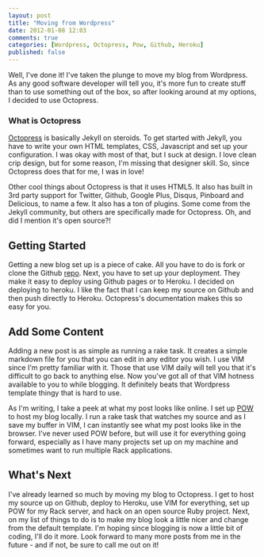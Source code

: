 ```yaml
---
layout: post
title: "Moving from Wordpress"
date: 2012-01-08 12:03
comments: true
categories: [Wordpress, Octopress, Pow, Github, Heroku]
published: false
---
```


Well, I've done it!  I've taken the plunge to move my blog from Wordpress.  As any good software developer
will tell you, it's more fun to create stuff than to use something out of the box, so after looking around at
my options, I decided to use Octopress.
<!-- More -->

### What is Octopress
[Octopress](http://www.octopress.org) is basically Jekyll on steroids.  To get started with Jekyll, you have to write your own HTML
templates, CSS, Javascript and set up your configuration.  I was okay with most of that, but I suck at
design.  I love clean crip design, but for some reason, I'm missing that designer skill.  So, since Octopress
does that for me, I was in love!

Other cool things about Octopress is that it uses HTML5.  It also has built in 3rd party support for Twitter,
Github, Google Plus, Disqus, Pinboard and Delicious, to name a few. It also has a ton of plugins.  Some come
from the Jekyll community, but others are specifically made for Octopress.  Oh, and did I mention it's open
source?!

## Getting Started
Getting a new blog set up is a piece of cake.  All you have to do is fork or clone the Github [repo](https://github.com/imathis/octopress).
Next, you have to set up your deployment.  They make it easy to deploy using Github pages or to Heroku.  I
decided on deploying to heroku.  I like the fact that I can keep my source on Github and then push directly to Heroku.
Octopress's documentation makes this so easy for you.

## Add Some Content
Adding a new post is as simple as running a rake task.  It creates a simple markdown file for you that you can edit
in any editor you wish.  I use VIM since I'm pretty familiar with it.  Those that use VIM daily will tell you that
it's difficult to go back to anything else.  Now you've got all of that VIM hotness available to you to while blogging.
It definitely beats that Wordpress template thingy that is hard to use.

As I'm writing, I take a peek at what my post looks like online.  I set up [POW](http://pow.cx) to host my blog locally.
I run a rake task that watches my source and as I save my buffer in VIM, I can instantly see what my post looks like in
the browser.  I've never used POW before, but will use it for everything going forward, especially as I have many projects
set up on my machine and sometimes want to run multiple Rack applications.

## What's Next
I've already learned so much by moving my blog to Octopress.  I get to host my source up on Github, deploy to Heroku,
use VIM for everything, set up POW for my Rack server, and hack on an open source Ruby project.  Next, on my list of
things to do is to make my blog look a little nicer and change from the default template.  I'm hoping since blogging
is now a little bit of coding, I'll do it more.  Look forward to many more posts from me in the future - and if not,
be sure to call me out on it!

